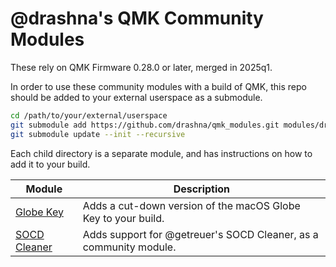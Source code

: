 # @drashna's QMK Community Modules

These rely on QMK Firmware 0.28.0 or later, merged in 2025q1.

In order to use these community modules with a build of QMK, this repo should be added to your external userspace as a submodule.

```sh
cd /path/to/your/external/userspace
git submodule add https://github.com/drashna/qmk_modules.git modules/drashna
git submodule update --init --recursive
```

Each child directory is a separate module, and has instructions on how to add it to your build.

| Module                          | Description                                                       |
|---------------------------------|-------------------------------------------------------------------|
| [Globe Key](./globe_key/)       | Adds a cut-down version of the macOS Globe Key to your build.     |
| [SOCD Cleaner](./socd_cleaner/) | Adds support for @getreuer's SOCD Cleaner, as a community module. |
